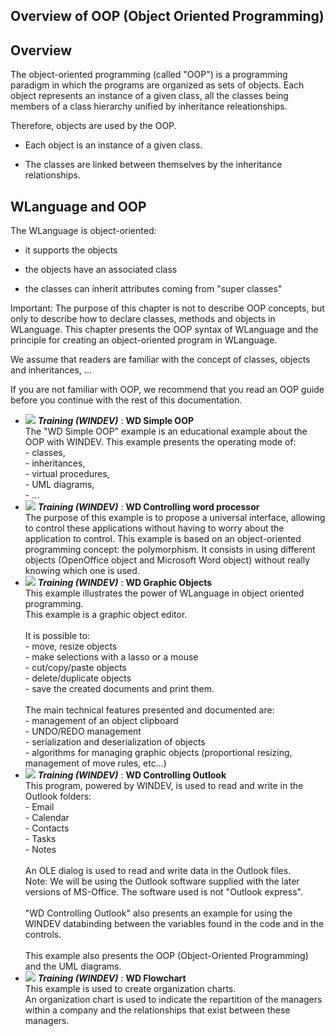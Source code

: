 
## Overview of OOP (Object Oriented Programming)
			



<a name="NOTE1"></a>
<a name="NOTE1_1"></a>


## Overview
<a name="overview_ELTTEXTE000105"></a>
The object-oriented programming (called "OOP") is a programming paradigm in which the programs are organized as sets of objects. Each object represents an instance of a given class, all the classes being members of a class hierarchy unified by inheritance releationships.

Therefore, objects are used by the OOP.

- Each object is an instance of a given class.

- The classes are linked between themselves by the inheritance relationships.






<a name="NOTE2"></a>
<a name="NOTE2_1"></a>


## WLanguage and OOP
<a name="wlanguage_and_oop_ELTTEXTE000129"></a>
The WLanguage is object-oriented:

- it supports the objects

- the objects have an associated class

- the classes can inherit attributes coming from "super classes"




Important: The purpose of this chapter is not to describe OOP concepts, but only to describe how to declare classes, methods and objects in WLanguage. This chapter presents the OOP syntax of WLanguage and the principle for creating an object-oriented program in WLanguage.

We assume that readers are familiar with the concept of classes, objects and inheritances, ...

If you are not familiar with OOP, we recommend that you read an OOP guide before you continue with the rest of this documentation.


- ![](https://doc.pcsoft.fr/en-US/images/image.awp?langid=3&name=WDSimpleOOP.gif) ***Training (WINDEV)*** : **WD Simple OOP** <br>The "WD Simple OOP" example is an educational example about the OOP with WINDEV. This example presents the operating mode of:<br>- classes, <br>- inheritances,<br>- virtual procedures,<br>- UML diagrams,<br>- ...
- ![](https://doc.pcsoft.fr/en-US/images/image.awp?langid=3&name=WDControllingwordprocessor.gif) ***Training (WINDEV)*** : **WD Controlling word processor** <br>The purpose of this example is to propose a universal interface, allowing to control these applications without having to worry about the application to control. This example is based on an object-oriented programming concept: the polymorphism. It consists in using different objects (OpenOffice object and Microsoft Word object) without really knowing which one is used.
- ![](https://doc.pcsoft.fr/en-US/images/image.awp?langid=3&name=WDGraphicObjects.gif) ***Training (WINDEV)*** : **WD Graphic Objects** <br>This example illustrates the power of WLanguage in object oriented programming.<br>This example is a graphic object editor.<br><br>It is possible to:<br>- move, resize objects<br>- make selections with a lasso or a mouse<br>- cut/copy/paste objects<br>- delete/duplicate objects<br>- save the created documents and print them.<br><br>The main technical features presented and documented are:<br>- management of an object clipboard<br>- UNDO/REDO management<br>- serialization and deserialization of objects<br>- algorithms for managing graphic objects (proportional resizing, management of move rules, etc...)
- ![](https://doc.pcsoft.fr/en-US/images/image.awp?langid=3&name=WDControllingOutlook.gif) ***Training (WINDEV)*** : **WD Controlling Outlook** <br>This program, powered by WINDEV, is used to read and write in the Outlook folders:<br>- Email<br>- Calendar<br>- Contacts<br>- Tasks<br>- Notes<br><br>An OLE dialog is used to read and write data in the Outlook files. <br>Note: We will be using the Outlook software supplied with the later versions of MS-Office. The software used is not "Outlook express". <br><br>"WD Controlling Outlook" also presents an example for using the WINDEV databinding between the variables found in the code and in the controls.<br><br>This example also presents the OOP (Object-Oriented Programming) and the UML diagrams.
- ![](https://doc.pcsoft.fr/en-US/images/image.awp?langid=3&name=WDFlowchart.gif) ***Training (WINDEV)*** : **WD Flowchart** <br>This example is used to create organization charts.<br>An organization chart is used to indicate the repartition of the managers within a company and the relationships that exist between these managers.


